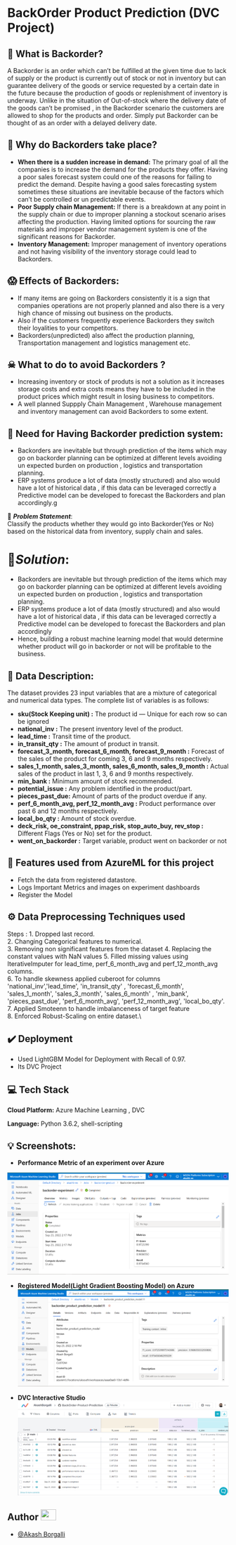 # BackOrder Product Prediction (DVC Project)

## 🤨 What is Backorder?
A Backorder is an order which can’t be fulfilled at the given time due to lack of supply or the product is currently out of stock or not in inventory but can guarantee delivery of the goods or service requested by a certain date in the future because the production of goods or replenishment of inventory is underway. Unlike in the situation of Out-of-stock where the delivery date of the goods can’t be promised , in the Backorder scenario the customers are allowed to shop for the products and order. Simply put Backorder can be thought of as an order with a delayed delivery date.

## 🤔 Why do Backorders take place?
- **When there is a sudden increase in demand:** The primary goal of all the companies is to increase the demand for the products they offer. Having a poor sales forecast system could one of the reasons for failing to predict the demand. Despite having a good sales forecasting system sometimes these situations are inevitable because of the factors which can’t be controlled or un predictable events.
- **Poor Supply chain Management:** If there is a breakdown at any point in the supply chain or due to improper planning a stockout scenario arises affecting the production. Having limited options for sourcing the raw materials and improper vendor management system is one of the significant reasons for Backorder.
- **Inventory Management:** Improper management of inventory operations and not having visibility of the inventory storage could lead to Backorders.

## 😱 Effects of Backorders:

- If many items are going on Backorders consistently it is a sign that companies operations are not properly planned and also there is a very high chance of missing out business on the products.
- Also if the customers frequently experience Backorders they switch their loyalities to your competitors.
- Backorders(unpredicted) also affect the production planning, Transportation management and logistics management etc.

## ☠ What to do to avoid Backorders ?

- Increasing inventory or stock of produts is not a solution as it increases storage costs and extra costs means they have to be included in the product prices which might result in losing business to competitors.
- A well planned Suppply Chain Management , Warehouse management and inventory management can avoid Backorders to some extent.

## 🤝 Need for Having Backorder prediction system:

- Backorders are inevitable but through prediction of the items which may go on backorder planning can be optimized at different levels avoiding un expected burden on production , logistics and transportation planning.
- ERP systems produce a lot of data (mostly structured) and also would have a lot of historical data , if this data can be leveraged correctly a Predictive model can be developed to forecast the Backorders and plan accordingly.g

🚩 ***Problem Statement***: \
Classify the products whether they would go into Backorder(Yes or No) based on the historical data from inventory, supply chain and sales.



# 🎯***Solution***:

- Backorders are inevitable but through prediction of the items which may go on backorder planning can be optimized at different levels avoiding un expected burden on production , logistics and transportation planning.
- ERP systems produce a lot of data (mostly structured) and also would have a lot of historical data , if this data can be leveraged correctly a Predictive model can be developed to forecast the Backorders and plan accordingly
- Hence, building a robust machine learning model that would determine whether product will go in backorder or not will be profitable to the business.


## 📜 Data Description:
The dataset provides 23  input variables that are a mixture of categorical and numerical data types. The complete list of variables is as follows:

* **sku(Stock Keeping unit) :** The product id — Unique for each row so can be ignored
* **national_inv :** The present inventory level of the product.
* **lead_time :** Transit time of the product.
* **in_transit_qty :** The amount of product in transit.
* **forecast_3_month, forecast_6_month, forecast_9_month :** Forecast of the sales of the product for coming 3, 6 and 9 months respectively.
* **sales_1_month, sales_3_month, sales_6_month, sales_9_month :** Actual sales of the product in last 1, 3, 6 and 9 months respectively.
* **min_bank :** Minimum amount of stock recommended.
* **potential_issue :** Any problem identified in the product/part.
* **pieces_past_due:** Amount of parts of the product overdue if any.
* **perf_6_month_avg, perf_12_month_avg :** Product performance over past 6 and 12 months respectively.
* **local_bo_qty :** Amount of stock overdue.
* **deck_risk, oe_constraint, ppap_risk, stop_auto_buy, rev_stop :** Different Flags (Yes or No) set for the product.
* **went_on_backorder :** Target variable, product went on backorder or not

## 📝 Features used from AzureML for this project

- Fetch the data from registered datastore.
- Logs Important Metrics and images on experiment dashboards
- Register the Model


## ⚙️ Data Preprocessing Techniques used
Steps : 1. Dropped last record.\
2. Changing Categorical features to numerical.\
3. Removing non significant features from the dataset
4. Replacing the constant values with NaN values
5. Filled missing values using IterativeImputer for lead_time, perf_6_month_avg and perf_12_month_avg columns.\
6. To handle skewness applied cuberoot for columns 'national_inv','lead_time', 'in_transit_qty' , 'forecast_6_month', 'sales_1_month', 'sales_3_month', 'sales_6_month' , 'min_bank', 'pieces_past_due', 'perf_6_month_avg', 'perf_12_month_avg', 'local_bo_qty'.\
7. Applied Smoteenn to handle imbalanceness of target feature\
8. Enforced Robust-Scaling on entire dataset.\


## ✔️ Deployment
- Used LightGBM Model for Deployment with Recall of 0.97.
- Its DVC Project



## 💻 Tech Stack

**Cloud Platform:**  Azure Machine Learning , DVC

**Language:** Python 3.6.2, shell-scripting


## 💡 Screenshots:
- **Performance Metric of an experiment over Azure**

![](screenshots/backorder_metric.PNG)


- **Registered Model(Light Gradient Boosting Model) on Azure**
![](screenshots/registered_model.PNG)

- **DVC Interactive Studio**
![](screenshots/dvc_interactive.PNG)



## Author <img src="https://raw.githubusercontent.com/TheDudeThatCode/TheDudeThatCode/master/Assets/Developer.gif" width=35 height=25>

- [@Akash Borgalli](https://www.linkedin.com/in/akashborgalli/)